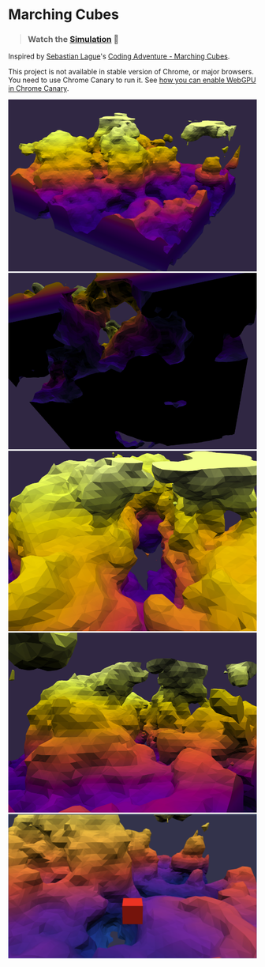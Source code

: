 # Marching Cubes

> ### Watch the [Simulation](https://inhibitor1217.github.io/gpu-adventures/marching-cubes/) 🚀

Inspired by [Sebastian Lague](https://github.com/SebLague/Marching-Cubes)'s [Coding Adventure - Marching Cubes](https://www.youtube.com/watch?v=M3iI2l0ltbE).

This project is not available in stable version of Chrome, or major browsers. You need to use Chrome Canary to run it. See [how you can enable WebGPU in Chrome Canary](https://developer.chrome.com/en/docs/web-platform/webgpu/#enabling-via-aboutflags).

![screenshot-00](./img/screenshot-00.png)
![screenshot-01](./img/screenshot-01.png)
![screenshot-02](./img/screenshot-02.png)
![screenshot-03](./img/screenshot-03.png)
![screenshot-04](./img/screenshot-04.png)
